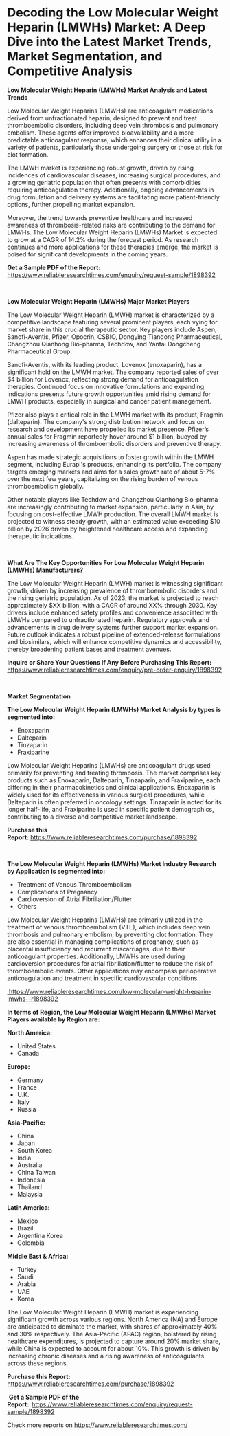 <p><h1>Decoding the Low Molecular Weight Heparin (LMWHs) Market: A Deep Dive into the Latest Market Trends, Market Segmentation, and Competitive Analysis</h1></p><p><strong>Low Molecular Weight Heparin (LMWHs) Market Analysis and Latest Trends</strong></p>
<p><p>Low Molecular Weight Heparins (LMWHs) are anticoagulant medications derived from unfractionated heparin, designed to prevent and treat thromboembolic disorders, including deep vein thrombosis and pulmonary embolism. These agents offer improved bioavailability and a more predictable anticoagulant response, which enhances their clinical utility in a variety of patients, particularly those undergoing surgery or those at risk for clot formation.</p><p>The LMWH market is experiencing robust growth, driven by rising incidences of cardiovascular diseases, increasing surgical procedures, and a growing geriatric population that often presents with comorbidities requiring anticoagulation therapy. Additionally, ongoing advancements in drug formulation and delivery systems are facilitating more patient-friendly options, further propelling market expansion.</p><p>Moreover, the trend towards preventive healthcare and increased awareness of thrombosis-related risks are contributing to the demand for LMWHs. The Low Molecular Weight Heparin (LMWHs) Market is expected to grow at a CAGR of 14.2% during the forecast period. As research continues and more applications for these therapies emerge, the market is poised for significant developments in the coming years.</p></p>
<p><strong>Get a Sample PDF of the Report:&nbsp;</strong> <a href="https://www.reliableresearchtimes.com/enquiry/request-sample/1898392?utm_campaign=3554&utm_medium=2&utm_source=Github&utm_content=ia&utm_term=03042025&utm_id=low-molecular-weight-heparin-lmwhs">https://www.reliableresearchtimes.com/enquiry/request-sample/1898392</a></p>
<p>&nbsp;</p>
<p><strong>Low Molecular Weight Heparin (LMWHs) Major Market Players</strong></p>
<p><p>The Low Molecular Weight Heparin (LMWH) market is characterized by a competitive landscape featuring several prominent players, each vying for market share in this crucial therapeutic sector. Key players include Aspen, Sanofi-Aventis, Pfizer, Opocrin, CSBIO, Dongying Tiandong Pharmaceutical, Changzhou Qianhong Bio-pharma, Techdow, and Yantai Dongcheng Pharmaceutical Group.</p><p>Sanofi-Aventis, with its leading product, Lovenox (enoxaparin), has a significant hold on the LMWH market. The company reported sales of over $4 billion for Lovenox, reflecting strong demand for anticoagulation therapies. Continued focus on innovative formulations and expanding indications presents future growth opportunities amid rising demand for LMWH products, especially in surgical and cancer patient management.</p><p>Pfizer also plays a critical role in the LMWH market with its product, Fragmin (dalteparin). The company's strong distribution network and focus on research and development have propelled its market presence. Pfizer’s annual sales for Fragmin reportedly hover around $1 billion, buoyed by increasing awareness of thromboembolic disorders and preventive therapy.</p><p>Aspen has made strategic acquisitions to foster growth within the LMWH segment, including Eurapi's products, enhancing its portfolio. The company targets emerging markets and aims for a sales growth rate of about 5-7% over the next few years, capitalizing on the rising burden of venous thromboembolism globally.</p><p>Other notable players like Techdow and Changzhou Qianhong Bio-pharma are increasingly contributing to market expansion, particularly in Asia, by focusing on cost-effective LMWH production. The overall LMWH market is projected to witness steady growth, with an estimated value exceeding $10 billion by 2026 driven by heightened healthcare access and expanding therapeutic indications.</p></p>
<p>&nbsp;</p>
<p><strong>What Are The Key Opportunities For Low Molecular Weight Heparin (LMWHs) Manufacturers?</strong></p>
<p><p>The Low Molecular Weight Heparin (LMWH) market is witnessing significant growth, driven by increasing prevalence of thromboembolic disorders and the rising geriatric population. As of 2023, the market is projected to reach approximately $XX billion, with a CAGR of around XX% through 2030. Key drivers include enhanced safety profiles and convenience associated with LMWHs compared to unfractionated heparin. Regulatory approvals and advancements in drug delivery systems further support market expansion. Future outlook indicates a robust pipeline of extended-release formulations and biosimilars, which will enhance competitive dynamics and accessibility, thereby broadening patient bases and treatment avenues.</p></p>
<p><strong>Inquire or Share Your Questions If Any Before Purchasing This Report:</strong> <a href="https://www.reliableresearchtimes.com/enquiry/pre-order-enquiry/1898392?utm_campaign=3554&utm_medium=2&utm_source=Github&utm_content=ia&utm_term=03042025&utm_id=low-molecular-weight-heparin-lmwhs">https://www.reliableresearchtimes.com/enquiry/pre-order-enquiry/1898392</a></p>
<p>&nbsp;</p>
<p><strong>Market Segmentation</strong></p>
<p><strong>The Low Molecular Weight Heparin (LMWHs) Market Analysis by types is segmented into:</strong></p>
<p><ul><li>Enoxaparin</li><li>Dalteparin</li><li>Tinzaparin</li><li>Fraxiparine</li></ul></p>
<p><p>Low Molecular Weight Heparins (LMWHs) are anticoagulant drugs used primarily for preventing and treating thrombosis. The market comprises key products such as Enoxaparin, Dalteparin, Tinzaparin, and Fraxiparine, each differing in their pharmacokinetics and clinical applications. Enoxaparin is widely used for its effectiveness in various surgical procedures, while Dalteparin is often preferred in oncology settings. Tinzaparin is noted for its longer half-life, and Fraxiparine is used in specific patient demographics, contributing to a diverse and competitive market landscape.</p></p>
<p><strong>Purchase this Report:&nbsp;</strong><a href="https://www.reliableresearchtimes.com/purchase/1898392?utm_campaign=3554&utm_medium=2&utm_source=Github&utm_content=ia&utm_term=03042025&utm_id=low-molecular-weight-heparin-lmwhs">https://www.reliableresearchtimes.com/purchase/1898392</a></p>
<p>&nbsp;</p>
<p><strong>The Low Molecular Weight Heparin (LMWHs) Market Industry Research by Application is segmented into:</strong></p>
<p><ul><li>Treatment of Venous Thromboembolism</li><li>Complications of Pregnancy</li><li>Cardioversion of Atrial Fibrillation/Flutter</li><li>Others</li></ul></p>
<p><p>Low Molecular Weight Heparins (LMWHs) are primarily utilized in the treatment of venous thromboembolism (VTE), which includes deep vein thrombosis and pulmonary embolism, by preventing clot formation. They are also essential in managing complications of pregnancy, such as placental insufficiency and recurrent miscarriages, due to their anticoagulant properties. Additionally, LMWHs are used during cardioversion procedures for atrial fibrillation/flutter to reduce the risk of thromboembolic events. Other applications may encompass perioperative anticoagulation and treatment in specific cardiovascular conditions.</p></p>
<p><a href="https://www.reliableresearchtimes.com/low-molecular-weight-heparin-lmwhs--r1898392?utm_campaign=3554&utm_medium=2&utm_source=Github&utm_content=ia&utm_term=03042025&utm_id=low-molecular-weight-heparin-lmwhs">&nbsp;https://www.reliableresearchtimes.com/low-molecular-weight-heparin-lmwhs--r1898392</a></p>
<p><strong>In terms of Region, the Low Molecular Weight Heparin (LMWHs) Market Players available by Region are:</strong></p>
<p>
    <p> <strong> North America: </strong>
        <ul>
            <li>United States</li>
            <li>Canada</li>
        </ul>
        </p> 
    <p> <strong> Europe: </strong>
        <ul>
            <li>Germany</li>
            <li>France</li>
            <li>U.K.</li>
            <li>Italy</li>
            <li>Russia</li>
        </ul>
        </p> 
    <p> <strong> Asia-Pacific: </strong>
        <ul>
            <li>China</li>
            <li>Japan</li>
            <li>South Korea</li>
            <li>India</li>
            <li>Australia</li>
            <li>China Taiwan</li>
            <li>Indonesia</li>
            <li>Thailand</li>
            <li>Malaysia</li>
        </ul>
        </p> 
    <p> <strong> Latin America: </strong>
        <ul>
            <li>Mexico</li>
            <li>Brazil</li>
            <li>Argentina Korea</li>
            <li>Colombia</li>
        </ul>
        </p> 
    <p> <strong> Middle East & Africa: </strong>
        <ul>
            <li>Turkey</li>
            <li>Saudi</li>
            <li>Arabia</li>
            <li>UAE</li>
            <li>Korea</li>
        </ul>
    </p>
    </p>
<p><p>The Low Molecular Weight Heparin (LMWH) market is experiencing significant growth across various regions. North America (NA) and Europe are anticipated to dominate the market, with shares of approximately 40% and 30% respectively. The Asia-Pacific (APAC) region, bolstered by rising healthcare expenditures, is projected to capture around 20% market share, while China is expected to account for about 10%. This growth is driven by increasing chronic diseases and a rising awareness of anticoagulants across these regions.</p></p>
<p><strong>Purchase this Report: </strong><a href="https://www.reliableresearchtimes.com/purchase/1898392?utm_campaign=3554&utm_medium=2&utm_source=Github&utm_content=ia&utm_term=03042025&utm_id=low-molecular-weight-heparin-lmwhs">https://www.reliableresearchtimes.com/purchase/1898392</a></p>
<p>&nbsp;<strong>Get a Sample PDF of the Report:&nbsp;&nbsp;</strong><a href="https://www.reliableresearchtimes.com/enquiry/request-sample/1898392?utm_campaign=3554&utm_medium=2&utm_source=Github&utm_content=ia&utm_term=03042025&utm_id=low-molecular-weight-heparin-lmwhs">https://www.reliableresearchtimes.com/enquiry/request-sample/1898392</a></p>
<p><strong></strong></p>
<p>Check more reports on <a href="https://www.reliableresearchtimes.com/?utm_campaign=3554&utm_medium=2&utm_source=Github&utm_content=ia&utm_term=03042025&utm_id=low-molecular-weight-heparin-lmwhs">https://www.reliableresearchtimes.com/</a></p>